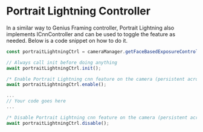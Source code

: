 # Portrait Lightning Controller
In a similar way to Genius Framing controller, Portrait Lightning also implements ICnnController and can be used to toggle the feature as needed. Below is a code snippet on how to do it.

```javascript
const portraitLightningCtrl = cameraManager.getFaceBasedExposureControl();

// Always call init before doing anything
await portraitLightningCtrl.init();

/* Enable Portrait Lightning cnn feature on the camera (persistent across camera booting) */
await portraitLightningCtrl.enable();

...
// Your code goes here
...

/* Disable Portrait Lightning cnn feature on the camera (persistent across camera booting) */
await portraitLightningCtrl.disable();
```
